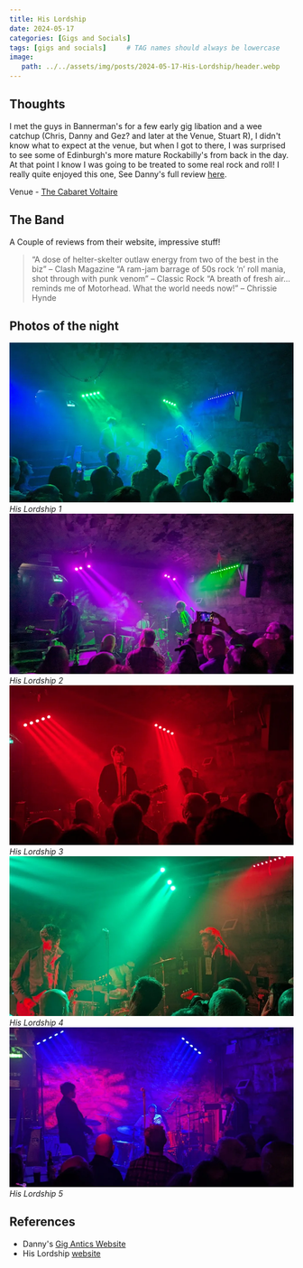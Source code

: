 ```yaml
---
title: His Lordship
date: 2024-05-17
categories: [Gigs and Socials]
tags: [gigs and socials]     # TAG names should always be lowercase
image:
   path: ../../assets/img/posts/2024-05-17-His-Lordship/header.webp
---
```

## Thoughts

I met the guys in Bannerman's for a few early gig libation and a wee catchup (Chris, Danny and Gez? and later at the Venue, Stuart R), I didn't know what to expect at the venue, but when I got to there, I was surprised to see some of Edinburgh's more mature Rockabilly's from back in the day. At that point I know I was going to be treated to some real rock and roll! I really quite enjoyed this one, See Danny's full review [here](https://www.gig-antics.live/post/his-lordship-cabaret-voltaire-17-05-24).

Venue - [The Cabaret Voltaire](https://www.thecabaretvoltaire.com/)

## The Band

A Couple of reviews from their website, impressive stuff!

> “A dose of helter-skelter outlaw energy from two of the best in the biz” – Clash Magazine
> “A ram-jam barrage of 50s rock ‘n’ roll mania, shot through with punk venom” – Classic Rock
> “A breath of fresh air…reminds me of Motorhead. What the world needs now!” – Chrissie Hynde

## Photos of the night

![Photo of His Lordship](../../assets/img/posts/2024-05-17-His-Lordship/PXL_20240517_195342472.webp)_His Lordship 1_
![Photo of His Lordship](../../assets/img/posts/2024-05-17-His-Lordship/PXL_20240517_195712680.webp)_His Lordship 2_
![Photo of His Lordship](../../assets/img/posts/2024-05-17-His-Lordship/PXL_20240517_201745909.webp)_His Lordship 3_
![Photo of His Lordship](../../assets/img/posts/2024-05-17-His-Lordship/PXL_20240517_203948229.webp)_His Lordship 4_
![Photo of His Lordship](../../assets/img/posts/2024-05-17-His-Lordship/PXL_20240517_204237435.webp)_His Lordship 5_

## References

* Danny's [Gig Antics Website](https://www.gig-antics.live/)
* His Lordship [website](https://hislordship.net/)
